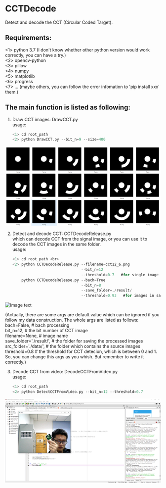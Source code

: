 CCTDecode 
=============== 

 Detect and decode the CCT (Circular Coded Target). <br>

Requirements: 
---------------- 

<1> python 3.7 (I don't know whether other python version would work correctly, you can have a try.) <br>
<2> opencv-python <br>
<3> pillow <br>
<4> numpy <br>
<5> matplotlib <br>
<6> progress <br>
<7> ... (maybe others, you can follow the error infomation to 'pip install xxx' them.) <br>
 
The main function is listed as following:
-----------------------------------------

1. Draw CCT images: DrawCCT.py <br>
   usage: <br>
   ``` c
   <1> cd root_path 
   <2> python DrawCCT.py --bit_n=9 --size=400      
   ```
![Image text](https://github.com/poxiao2/image-store/blob/master/cct14.png)
   
2. Detect and decode CCT: CCTDecodeRelease.py <br>
   which can decode CCT from the signal image, or you can use it to decode the CCT images in the same folder. <br>
   usage: <br>  
   ``` c
   <1> cd root_path <br>   
   <2> python CCTDecodeRelease.py --filename=cct12_6.png 
                                  --bit_n=12                                        
                                  --threshold=0.7   #for single image                                        
       python CCTDecodeRelease.py --bach=True 
                                  --bit_n=8                              
                                  --save_folder=./result/                                    
                                  --threshold=0.93   #for images in same folder 
     ```                                   
![Image text](https://github.com/poxiao2/image-store/blob/master/cct12.jpg)

(Actually, there are some args are default value which can be ignored if you follow my data construction. The whole args are listed as follows: <br>
   bach=False, # bach processing <br>
   bit_n=12,   # the bit number of CCT image <br>
   filename=None,  # image name <br>
   save_folder='./result/',  # the folder for saving the processed images <br>
   src_folder='./data/',  # the folder which contains the source images <br>
   threshold=0.8   # the threshold for CCT detecion, which is between 0 and 1. <br>
So, you can change this args as you whish. But remember to write it correctly.) <br>

3. Decode CCT from video: DecodeCCTFromVideo.py <br>
   usage: <br>
   ``` c
   <1> cd root_path 
   <2> python DetectCCTFromVideo.py --bit_n=12 --threshold=0.7     
   ```                                 
![Image text](https://github.com/poxiao2/image-store/blob/master/20191219223602.png)
